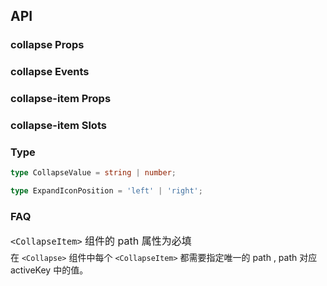 ## API

### collapse Props

<field-table :data="collapseProps"/>

### collapse Events

<field-table :data="collapseEvents" type="emits"/>

### collapse-item Props

<field-table :data="collapseItemProps"/>

### collapse-item Slots

<field-table :data="collapseItemSlots" type="slots"/>

### Type

```typescript
type CollapseValue = string | number;

type ExpandIconPosition = 'left' | 'right';
```

### FAQ

<span style="font-size:16px;display:block;margin-bottom:5px;">`<CollapseItem>` 组件的 path 属性为必填</span>
在 `<Collapse>` 组件中每个 `<CollapseItem>` 都需要指定唯一的 path , path 对应 activeKey 中的值。

<script setup>
import { ref } from 'vue';

const collapseProps = ref([
  {
    name: 'active-key (v-model)',
    desc: '当前展开的面板的 key',
    type: 'CollapseValue[]',
    value: '-',
  },
  {
    name: 'default-active-key',
    desc: '默认展开的面板的 key （非受控模式）',
    type: 'CollapseValue[]',
    value: '[]',
  },
  {
    name: 'accordion',
    desc: '是否开启手风琴模式',
    type: 'boolean',
    value: 'false',
  },
  {
    name: 'show-expand-icon',
    desc: '是否显示展开图标',
    type: 'boolean',
    value: 'true',
  },
  {
    name: 'expand-icon-position',
    desc: '展开图标显示的位置',
    type: 'ExpandIconPosition',
    value: "'left'",
  },
  {
    name: 'bordered',
    desc: '是否显示边框',
    type: 'boolean',
    value: 'true',
  },
  {
    name: 'destroy-on-hide',
    desc: '是否在隐藏时销毁内容',
    type: 'boolean',
    value: 'false',
  },
]);

const collapseEvents = ref([
  {
    name: 'change',
    desc: '展开的面板发生改变时触发',
    type: 'activeKey: CollapseValue[], \nev: Event',
    value: '-',
  },
]);


const collapseItemProps = ref([
  {
    name: 'header',
    desc: '面板的标题',
    type: 'string',
    value: '-',
  },
  {
    name: 'path（必填）',
    desc: '面板的key',
    type: 'CollapseValue',
    value: '-',
  },
  {
    name: 'disabled',
    desc: '是否禁用',
    type: 'boolean',
    value: 'false',
  },
  {
    name: 'show-expand-icon',
    desc: '是否显示展开图标',
    type: 'boolean',
    value: 'true',
  },
  {
    name: 'destroy-on-hide',
    desc: '是否在隐藏时销毁内容',
    type: 'boolean',
    value: 'false',
  },
]);

const collapseItemSlots = ref([
  {
    name: 'extra',
    desc: '额外内容',
    type: '-',
    value: '-',
  },
  {
    name: 'expand-icon',
    desc: '展开图标',
    type: "active: boolean, \ndisabled: boolean, \nposition: 'left' | 'right'",
    value: '-',
  },
  {
    name: 'header',
    desc: '面板的标题',
    type: '-',
    value: '-',
  },
]);
</script>
